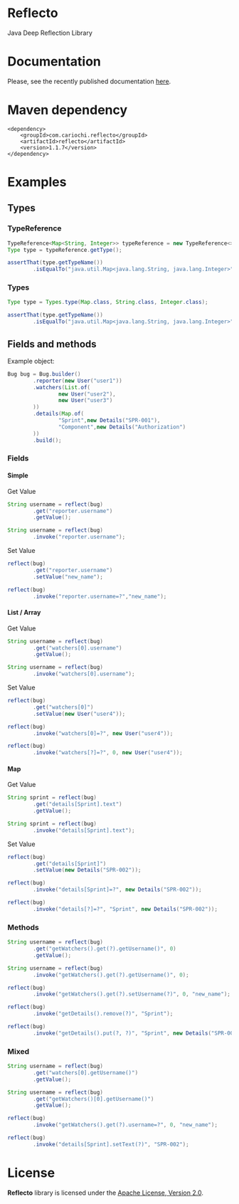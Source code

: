 # Reflecto

Java Deep Reflection Library

# Documentation

Please, see the recently published documentation [here](https://www.cariochi.com/reflecto). 

# Maven dependency

```markup
<dependency>
    <groupId>com.cariochi.reflecto</groupId>
    <artifactId>reflecto</artifactId>
    <version>1.1.7</version>
</dependency>
```

# Examples

## Types

### TypeReference

```java
TypeReference<Map<String, Integer>> typeReference = new TypeReference<>() {};
Type type = typeReference.getType();

assertThat(type.getTypeName())
        .isEqualTo("java.util.Map<java.lang.String, java.lang.Integer>");
```

### Types

```java
Type type = Types.type(Map.class, String.class, Integer.class);

assertThat(type.getTypeName())
        .isEqualTo("java.util.Map<java.lang.String, java.lang.Integer>");
```


## Fields and methods

Example object:

```java
Bug bug = Bug.builder()
        .reporter(new User("user1"))
        .watchers(List.of(
                new User("user2"),
                new User("user3")
        ))
        .details(Map.of(
                "Sprint",new Details("SPR-001"),
                "Component",new Details("Authorization")
        ))
        .build();
```

### Fields

#### Simple

Get Value

```java
String username = reflect(bug)
        .get("reporter.username")
        .getValue();
```

```java
String username = reflect(bug)
        .invoke("reporter.username");
```

Set Value

```java
reflect(bug)
        .get("reporter.username")
        .setValue("new_name");
```

```java
reflect(bug)
        .invoke("reporter.username=?","new_name");
```

#### List / Array

Get Value

```java
String username = reflect(bug)
        .get("watchers[0].username")
        .getValue();
```

```java
String username = reflect(bug)
        .invoke("watchers[0].username");
```

Set Value

```java
reflect(bug)
        .get("watchers[0]")
        .setValue(new User("user4"));
```

```java
reflect(bug)
        .invoke("watchers[0]=?", new User("user4"));
```

```java
reflect(bug)
        .invoke("watchers[?]=?", 0, new User("user4"));
```

#### Map

Get Value

```java
String sprint = reflect(bug)
        .get("details[Sprint].text")
        .getValue();
```

```java
String sprint = reflect(bug)
        .invoke("details[Sprint].text");
```

Set Value

```java
reflect(bug)
        .get("details[Sprint]")
        .setValue(new Details("SPR-002"));
```

```java
reflect(bug)
        .invoke("details[Sprint]=?", new Details("SPR-002"));
```

```java
reflect(bug)
        .invoke("details[?]=?", "Sprint", new Details("SPR-002"));
```

### Methods

```java
String username = reflect(bug)
        .get("getWatchers().get(?).getUsername()", 0)
        .getValue();
```

```java
String username = reflect(bug)
        .invoke("getWatchers().get(?).getUsername()", 0);
```

```java
reflect(bug)
        .invoke("getWatchers().get(?).setUsername(?)", 0, "new_name");
```
```java
reflect(bug)
        .invoke("getDetails().remove(?)", "Sprint");
```

```java
reflect(bug)
        .invoke("getDetails().put(?, ?)", "Sprint", new Details("SPR-002"));
```

### Mixed

```java
String username = reflect(bug)
        .get("watchers[0].getUsername()")
        .getValue();
```
```java
String username = reflect(bug)
        .get("getWatchers()[0].getUsername()")
        .getValue();
```
```java
reflect(bug)
        .invoke("getWatchers().get(?).username=?", 0, "new_name");
```
```java
reflect(bug)
        .invoke("details[Sprint].setText(?)", "SPR-002");
```
# License

**Reflecto** library is licensed under the [Apache License, Version 2.0](https://www.apache.org/licenses/LICENSE-2.0). 
